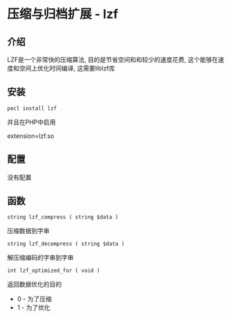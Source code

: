 # 压缩与归档扩展 - lzf

## 介绍

LZF是一个非常快的压缩算法, 目的是节省空间和和较少的速度花费, 这个能够在速度和空间上优化时间编译, 这需要liblzf库

## 安装

```
pecl install lzf
```

并且在PHP中启用 

extension=lzf.so

## 配置

没有配置


## 函数

`string lzf_compress ( string $data )`

压缩数据到字串

`string lzf_decompress ( string $data )`

解压缩编码的字串到字串

`int lzf_optimized_for ( void )`

返回数据优化的目的
- 0 - 为了压缩
- 1 - 为了优化